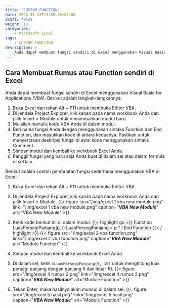 ```yaml
---
title: "CUSTOM FUNCTION"
date: 2023-03-12T11:55:38+07:00
draft: false
weight: 13
categories:
    - Microsoft Excel
tags:
    - CUSTOM FUNCTION
description: >
    Anda dapat membuat fungsi sendiri di Excel menggunakan Visual Basic for Applications (VBA). Berikut adalah langkah-langkahnya.
---
```


## Cara Membuat Rumus atau Function sendiri di Excel

Anda dapat membuat fungsi sendiri di Excel menggunakan Visual Basic for Applications (VBA). Berikut adalah langkah-langkahnya:

1. Buka Excel dan tekan Alt + F11 untuk membuka Editor VBA.
2. Di jendela Project Explorer, klik kanan pada nama workbook Anda dan pilih Insert > Module untuk menambahkan modul baru.
3. Mulailah menulis kode VBA Anda di dalam modul.
4. Beri nama fungsi Anda dengan menggunakan sintaks Function dan End Function, dan masukkan kode di antara keduanya. Pastikan untuk menyertakan deskripsi fungsi di awal kode menggunakan sintaks Comment.
5. Simpan modul dan kembali ke workbook Excel Anda.
6. Panggil fungsi yang baru saja Anda buat di dalam sel atau dalam formula di sel lain.

Berikut adalah contoh pembuatan fungsi sederhana menggunakan VBA di Excel:

1. Buka Excel dan tekan Alt + F11 untuk membuka Editor VBA.
2. Di jendela Project Explorer, klik kanan pada nama workbook Anda dan pilih Insert > Module.
{{< figure src="/img/excel 1 vba new module.png" link="/img/excel 1 vba new module.png" caption="***VBA New Module***" alt="VBA New Module" >}}
3. Ketik kode berikut ini di dalam modul:
{{< highlight go >}}
Function LuasPersegiPanjang(p, l)
    LuasPersegiPanjang = p * l
End Function
{{< / highlight >}}
{{< figure src="/img/excel 2 vba function.png" link="/img/excel 2 vba function.png" caption="***VBA New Module***" alt="Module Function" >}}

4. Simpan modul dan kembali ke workbook Excel Anda.
5. Di dalam sel, ketik `=LuasPersegiPanjang(5, 10)` untuk menghitung luas persegi panjang dengan panjang 5 dan lebar 10.
{{< figure src="/img/excel 4 rumus 2.png" link="/img/excel 4 rumus 2.png" caption="***VBA New Module***" alt="Module Function" >}}
6. Tekan Enter, maka hasilnya akan muncul di dalam sel.
{{< figure src="/img/excel 5 hasil.png" link="/img/excel 5 hasil.png" caption="***VBA New Module***" alt="Module Function" >}}